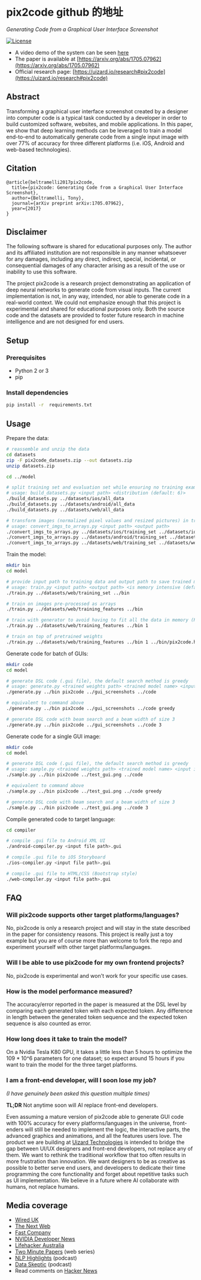 # pix2code github 的地址
*Generating Code from a Graphical User Interface Screenshot*

[![License](http://img.shields.io/badge/license-APACHE2-blue.svg)](LICENSE.txt)

* A video demo of the system can be seen [here](https://youtu.be/pqKeXkhFA3I)
* The paper is available at [https://arxiv.org/abs/1705.07962](https://arxiv.org/abs/1705.07962)
* Official research page: [https://uizard.io/research#pix2code](https://uizard.io/research#pix2code)

## Abstract
Transforming a graphical user interface screenshot created by a designer into computer code is a typical task conducted by a developer in order to build customized software, websites, and mobile applications. In this paper, we show that deep learning methods can be leveraged to train a model end-to-end to automatically generate code from a single input image with over 77% of accuracy for three different platforms (i.e. iOS, Android and web-based technologies).

## Citation

```
@article{beltramelli2017pix2code,
  title={pix2code: Generating Code from a Graphical User Interface Screenshot},
  author={Beltramelli, Tony},
  journal={arXiv preprint arXiv:1705.07962},
  year={2017}
}
```

## Disclaimer

The following software is shared for educational purposes only. The author and its affiliated institution are not responsible in any manner whatsoever for any damages, including any direct, indirect, special, incidental, or consequential damages of any character arising as a result of the use or inability to use this software.

The project pix2code is a research project demonstrating an application of deep neural networks to generate code from visual inputs.
The current implementation is not, in any way, intended, nor able to generate code in a real-world context.
We could not emphasize enough that this project is experimental and shared for educational purposes only.
Both the source code and the datasets are provided to foster future research in machine intelligence and are not designed for end users.

## Setup
### Prerequisites

- Python 2 or 3
- pip

### Install dependencies

```sh
pip install -r  requirements.txt
```

## Usage

Prepare the data:
```sh
# reassemble and unzip the data
cd datasets
zip -F pix2code_datasets.zip --out datasets.zip
unzip datasets.zip

cd ../model

# split training set and evaluation set while ensuring no training example in the evaluation set
# usage: build_datasets.py <input path> <distribution (default: 6)>
./build_datasets.py ../datasets/ios/all_data
./build_datasets.py ../datasets/android/all_data
./build_datasets.py ../datasets/web/all_data

# transform images (normalized pixel values and resized pictures) in training dataset to numpy arrays (smaller files if you need to upload the set to train your model in the cloud)
# usage: convert_imgs_to_arrays.py <input path> <output path>
./convert_imgs_to_arrays.py ../datasets/ios/training_set ../datasets/ios/training_features
./convert_imgs_to_arrays.py ../datasets/android/training_set ../datasets/android/training_features
./convert_imgs_to_arrays.py ../datasets/web/training_set ../datasets/web/training_features
```

Train the model:
```sh
mkdir bin
cd model

# provide input path to training data and output path to save trained model and metadata
# usage: train.py <input path> <output path> <is memory intensive (default: 0)> <pretrained weights (optional)>
./train.py ../datasets/web/training_set ../bin

# train on images pre-processed as arrays
./train.py ../datasets/web/training_features ../bin

# train with generator to avoid having to fit all the data in memory (RECOMMENDED)
./train.py ../datasets/web/training_features ../bin 1

# train on top of pretrained weights
./train.py ../datasets/web/training_features ../bin 1 ../bin/pix2code.h5
```

Generate code for batch of GUIs:
```sh
mkdir code
cd model

# generate DSL code (.gui file), the default search method is greedy
# usage: generate.py <trained weights path> <trained model name> <input image> <output path> <search method (default: greedy)>
./generate.py ../bin pix2code ../gui_screenshots ../code

# equivalent to command above
./generate.py ../bin pix2code ../gui_screenshots ../code greedy

# generate DSL code with beam search and a beam width of size 3
./generate.py ../bin pix2code ../gui_screenshots ../code 3
```

Generate code for a single GUI image:
```sh
mkdir code
cd model

# generate DSL code (.gui file), the default search method is greedy
# usage: sample.py <trained weights path> <trained model name> <input image> <output path> <search method (default: greedy)>
./sample.py ../bin pix2code ../test_gui.png ../code

# equivalent to command above
./sample.py ../bin pix2code ../test_gui.png ../code greedy

# generate DSL code with beam search and a beam width of size 3
./sample.py ../bin pix2code ../test_gui.png ../code 3
```

Compile generated code to target language:
```sh
cd compiler

# compile .gui file to Android XML UI
./android-compiler.py <input file path>.gui

# compile .gui file to iOS Storyboard
./ios-compiler.py <input file path>.gui

# compile .gui file to HTML/CSS (Bootstrap style)
./web-compiler.py <input file path>.gui
```

## FAQ

### Will pix2code supports other target platforms/languages?
No, pix2code is only a research project and will stay in the state described in the paper for consistency reasons.
This project is really just a toy example but you are of course more than welcome to fork the repo and experiment yourself with other target platforms/languages.

### Will I be able to use pix2code for my own frontend projects?
No, pix2code is experimental and won't work for your specific use cases.

### How is the model performance measured?
The accuracy/error reported in the paper is measured at the DSL level by comparing each generated token with each expected token.
Any difference in length between the generated token sequence and the expected token sequence is also counted as error.

### How long does it take to train the model?
On a Nvidia Tesla K80 GPU, it takes a little less than 5 hours to optimize the 109 * 10^6 parameters for one dataset; so expect around 15 hours if you want to train the model for the three target platforms.

### I am a front-end developer, will I soon lose my job?
*(I have genuinely been asked this question multiple times)*

**TL;DR** Not anytime soon will AI replace front-end developers.

Even assuming a mature version of pix2code able to generate GUI code with 100% accuracy for every platforms/languages in the universe, front-enders will still be needed to implement the logic, the interactive parts, the advanced graphics and animations, and all the features users love. The product we are building at [Uizard Technologies](https://uizard.io) is intended to bridge the gap between UI/UX designers and front-end developers, not replace any of them. We want to rethink the traditional workflow that too often results in more frustration than innovation. We want designers to be as creative as possible to better serve end users, and developers to dedicate their time programming the core functionality and forget about repetitive tasks such as UI implementation. We believe in a future where AI collaborate with humans, not replace humans.

## Media coverage

* [Wired UK](http://www.wired.co.uk/article/pix2code-ulzard-technologies)
* [The Next Web](https://thenextweb.com/apps/2017/05/26/ai-raw-design-turn-source-code)
* [Fast Company](https://www.fastcodesign.com/90127911/this-startup-uses-machine-learning-to-turn-ui-designs-into-raw-code)
* [NVIDIA Developer News](https://news.developer.nvidia.com/ai-turns-ui-designs-into-code)
* [Lifehacker Australia](https://www.lifehacker.com.au/2017/05/generating-user-interface-code-from-images-using-machine-learning/)
* [Two Minute Papers](https://www.youtube.com/watch?v=Fevg4aowNyc) (web series)
* [NLP Highlights](https://soundcloud.com/nlp-highlights/17a) (podcast)
* [Data Skeptic](https://dataskeptic.com/blog/episodes/2017/pix2code) (podcast)
* Read comments on [Hacker News](https://news.ycombinator.com/item?id=14416530)
